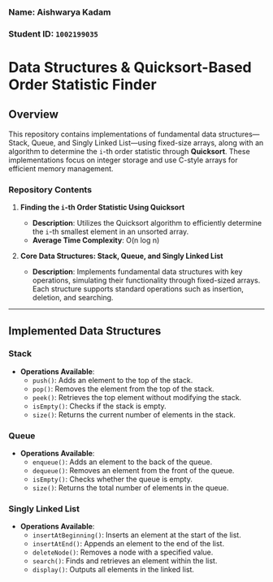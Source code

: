 ### Name: Aishwarya Kadam  
### Student ID: `1002199035`

# Data Structures & Quicksort-Based Order Statistic Finder

## Overview

This repository contains implementations of fundamental data structures—Stack, Queue, and Singly Linked List—using fixed-size arrays, along with an algorithm to determine the `i`-th order statistic through **Quicksort**. These implementations focus on integer storage and use C-style arrays for efficient memory management.

### Repository Contents

1. **Finding the `i`-th Order Statistic Using Quicksort**
    - **Description**: Utilizes the Quicksort algorithm to efficiently determine the `i`-th smallest element in an unsorted array.
    - **Average Time Complexity**: O(n log n)

2. **Core Data Structures: Stack, Queue, and Singly Linked List**
    - **Description**: Implements fundamental data structures with key operations, simulating their functionality through fixed-sized arrays. Each structure supports standard operations such as insertion, deletion, and searching.

---

## Implemented Data Structures

### Stack
- **Operations Available**:
  - `push()`: Adds an element to the top of the stack.
  - `pop()`: Removes the element from the top of the stack.
  - `peek()`: Retrieves the top element without modifying the stack.
  - `isEmpty()`: Checks if the stack is empty.
  - `size()`: Returns the current number of elements in the stack.

### Queue
- **Operations Available**:
  - `enqueue()`: Adds an element to the back of the queue.
  - `dequeue()`: Removes an element from the front of the queue.
  - `isEmpty()`: Checks whether the queue is empty.
  - `size()`: Returns the total number of elements in the queue.
  
### Singly Linked List
- **Operations Available**:
  - `insertAtBeginning()`: Inserts an element at the start of the list.
  - `insertAtEnd()`: Appends an element to the end of the list.
  - `deleteNode()`: Removes a node with a specified value.
  - `search()`: Finds and retrieves an element within the list.
  - `display()`: Outputs all elements in the linked list.




